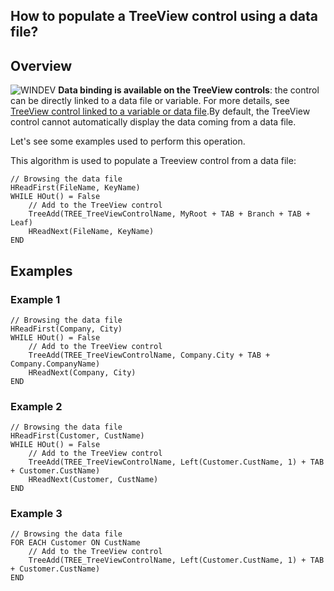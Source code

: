


## How to populate a TreeView control using a data file? 
			



<a name="NOTE1"></a>
<a name="NOTE1_1"></a>


## Overview
<a name="overview_ELTTEXTE000122"></a>
![WINDEV](https://doc.pcsoft.fr/ext/images/us/WD.png) **Data binding is available on the TreeView controls**: the control can be directly linked to a data file or variable. For more details, see [TreeView control linked to a variable or data file](../WDChamp/1013126.md).By default, the TreeView control cannot automatically display the data coming from a data file.

Let's see some examples used to perform this operation.

This algorithm is used to populate a Treeview control from a data file:

```wl
// Browsing the data file
HReadFirst(FileName, KeyName)
WHILE HOut() = False
	// Add to the TreeView control
	TreeAdd(TREE_TreeViewControlName, MyRoot + TAB + Branch + TAB + Leaf)
	HReadNext(FileName, KeyName)
END
```


<a name="NOTE2"></a>
<a name="NOTE2_1"></a>


## Examples
<a name="examples_ELTTEXTE000146"></a>


### Example 1
<a name="example_1_ELTPARAGRAPHE000040"></a>


```wl
// Browsing the data file
HReadFirst(Company, City)
WHILE HOut() = False
	// Add to the TreeView control
	TreeAdd(TREE_TreeViewControlName, Company.City + TAB + Company.CompanyName)
	HReadNext(Company, City)
END
```

<a name="NOTE2_2"></a>


### Example 2
<a name="example_2_ELTPARAGRAPHE000054"></a>


```wl
// Browsing the data file
HReadFirst(Customer, CustName)
WHILE HOut() = False
	// Add to the TreeView control
	TreeAdd(TREE_TreeViewControlName, Left(Customer.CustName, 1) + TAB + Customer.CustName)
	HReadNext(Customer, CustName)
END
```

<a name="NOTE2_3"></a>


### Example 3
<a name="example_3_ELTPARAGRAPHE000068"></a>


```wl
// Browsing the data file
FOR EACH Customer ON CustName
	// Add to the TreeView control
	TreeAdd(TREE_TreeViewControlName, Left(Customer.CustName, 1) + TAB + Customer.CustName)
END
```



